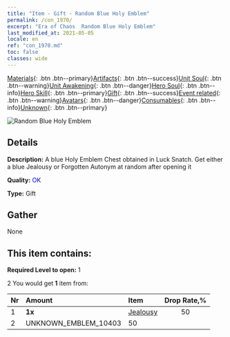 ```yaml
---
title: "Item - Gift - Random Blue Holy Emblem"
permalink: /con_1970/
excerpt: "Era of Chaos  Random Blue Holy Emblem"
last_modified_at: 2021-05-05
locale: en
ref: "con_1970.md"
toc: false
classes: wide
---
```

 [Materials](/Items/){: .btn .btn--primary}[Artifacts](/Items/Artifacts/){: .btn .btn--success}[Unit Soul](/Items/UnitSoul/){: .btn .btn--warning}[Unit Awakening](/Items/UnitAwakening/){: .btn .btn--danger}[Hero Soul](/Items/HeroSoul/){: .btn .btn--info}[Hero Skill](/Items/HeroSkill/){: .btn .btn--primary}[Gift](/Items/Gift/){: .btn .btn--success}[Event related](/Items/Events/){: .btn .btn--warning}[Avatars](/Items/Avatars/){: .btn .btn--danger}[Consumables](/Items/Consumables/){: .btn .btn--info}[Unknown](/Items/Unknown/){: .btn .btn--primary}

 ![Random Blue Holy Emblem](/images/t/shenghui_4.png)

## Details
 **Description:** A blue Holy Emblem Chest obtained in Luck Snatch. Get either a blue Jealousy or Forgotten Autonym at random after opening it

 **Quality:** <span style="color: #0000CD">OK</span>

 **Type:** Gift

## Gather

  None

## This item contains:

 **Required Level to open:** 1

 2 You would get **1** item  from:

  | Nr | Amount |     Item    | Drop Rate,% |
  |:---|:-------|:------------|:---------:|
  | 1 |  **1x** | [Jealousy](/Emblem/Jealousy/) | 50 | 
  | 2 | UNKNOWN_EMBLEM_10403 | 50 | 
